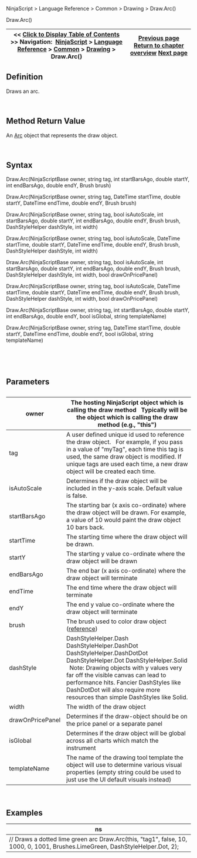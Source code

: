 ﻿


NinjaScript \> Language Reference \> Common \> Drawing \> Draw.Arc()






















Draw.Arc()







| \<\< [Click to Display Table of Contents](draw_arc.md) \>\> **Navigation:**     [NinjaScript](ninjascript.md) \> [Language Reference](language_reference_wip.md) \> [Common](common.md) \> [Drawing](drawing.md) \> Draw.Arc() | [Previous page](andrewspitchfork.md) [Return to chapter overview](drawing.md) [Next page](arc.md) |
| --- | --- |











## Definition


Draws an arc.


 


## Method Return Value


An [Arc](arc.md) object that represents the draw object.


 


## Syntax


Draw.Arc(NinjaScriptBase owner, string tag, int startBarsAgo, double startY, int endBarsAgo, double endY, Brush brush)  

Draw.Arc(NinjaScriptBase owner, string tag, DateTime startTime, double startY, DateTime endTime, double endY, Brush brush)  

Draw.Arc(NinjaScriptBase owner, string tag, bool isAutoScale, int startBarsAgo, double startY, int endBarsAgo, double endY, Brush brush, DashStyleHelper dashStyle, int width)  

Draw.Arc(NinjaScriptBase owner, string tag, bool isAutoScale, DateTime startTime, double startY, DateTime endTime, double endY, Brush brush, DashStyleHelper dashStyle, int width)  

Draw.Arc(NinjaScriptBase owner, string tag, bool isAutoScale, int startBarsAgo, double startY, int endBarsAgo, double endY, Brush brush, DashStyleHelper dashStyle, int width, bool drawOnPricePanel)  

Draw.Arc(NinjaScriptBase owner, string tag, bool isAutoScale, DateTime startTime, double startY, DateTime endTime, double endY, Brush brush, DashStyleHelper dashStyle, int width, bool drawOnPricePanel)  

Draw.Arc(NinjaScriptBase owner, string tag, int startBarsAgo, double startY, int endBarsAgo, double endY, bool isGlobal, string templateName)  

Draw.Arc(NinjaScriptBase owner, string tag, DateTime startTime, double startY, DateTime endTime, double endY, bool isGlobal, string templateName)


 


 


## Parameters


## 




| owner | The hosting NinjaScript object which is calling the draw method   Typically will be the object which is calling the draw method (e.g., "this") |
| --- | --- |
| tag | A user defined unique id used to reference the draw object.    For example, if you pass in a value of "myTag", each time this tag is used, the same draw object is modified. If unique tags are used each time, a new draw object will be created each time. |
| isAutoScale | Determines if the draw object will be included in the y\-axis scale. Default value is false. |
| startBarsAgo | The starting bar (x axis co\-ordinate) where the draw object will be drawn. For example, a value of 10 would paint the draw object 10 bars back. |
| startTime | The starting time where the draw object will be drawn. |
| startY | The starting y value co\-ordinate where the draw object will be drawn |
| endBarsAgo | The end bar (x axis co\-ordinate) where the draw object will terminate |
| endTime | The end time where the draw object will terminate |
| endY | The end y value co\-ordinate where the draw object will terminate |
| brush | The brush used to color draw object ([reference](https://msdn.microsoft.com/en-us/library/system.windows.media.brushes%28v=vs.110%29.aspx)) |
| dashStyle | DashStyleHelper.Dash  DashStyleHelper.DashDot  DashStyleHelper.DashDotDot  DashStyleHelper.Dot  DashStyleHelper.Solid    Note: Drawing objects with y values very far off the visible canvas can lead to performance hits. Fancier DashStyles like DashDotDot will also require more resources than simple DashStyles like Solid. |
| width | The width of the draw object |
| drawOnPricePanel | Determines if the draw\-object should be on the price panel or a separate panel |
| isGlobal | Determines if the draw object will be global across all charts which match the instrument |
| templateName | The name of the drawing tool template the object will use to determine various visual properties (empty string could be used to just use the UI default visuals instead) |



 


## 


## Examples




| ns |
| --- |
| // Draws a dotted lime green arc Draw.Arc(this, "tag1", false, 10, 1000, 0, 1001, Brushes.LimeGreen, DashStyleHelper.Dot, 2); |









